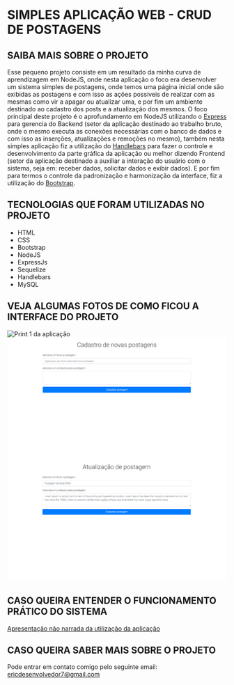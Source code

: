 # SIMPLES APLICAÇÃO WEB - CRUD DE POSTAGENS

## SAIBA MAIS SOBRE O PROJETO

Esse pequeno projeto consiste em um resultado da minha curva de aprendizagem em NodeJS, onde nesta aplicação o foco era desenvolver um sistema simples de postagens, onde temos uma página inicial onde são exibidas as postagens e com isso as ações possiveis de realizar com as mesmas como vir a apagar ou atualizar uma, e por fim um ambiente destinado ao cadastro dos posts e a atualização dos mesmos. O foco principal deste projeto é o aprofundamento em NodeJS utilizando o [Express](https://expressjs.com/pt-br/) para gerencia do Backend (setor da aplicação destinado ao trabalho bruto, onde o mesmo executa as conexões necessárias com o banco de dados e com isso as inserções, atualizações e remoções no mesmo), também nesta simples aplicação fiz a utilização do [Handlebars](https://handlebarsjs.com/) para fazer o controle e desenvolvimento da parte gráfica da aplicação ou melhor dizendo Frontend (setor da aplicação destinado a auxiliar a interação do usuário com o sistema, seja em: receber dados, solicitar dados e exibir dados). E por fim para termos o controle da padronização e harmonização da interface, fiz a utilização do [Bootstrap](https://getbootstrap.com/).

## TECNOLOGIAS QUE FORAM UTILIZADAS NO PROJETO
* HTML
* CSS
* Bootstrap
* NodeJS
* ExpressJs
* Sequelize
* Handlebars
* MySQL

## VEJA ALGUMAS FOTOS DE COMO FICOU A INTERFACE DO PROJETO

![Print 1 da aplicação](https://github.com/ericrodriguesfer/utilities-readme/tree/master/new-posts/img-1.png)
![Print 2 da aplicação](https://github.com/ericrodriguesfer/utilities-readme/blob/master/new-posts/img-2.png)
![Print 3 da aplicação](https://github.com/ericrodriguesfer/utilities-readme/blob/master/new-posts/img-3.png)

## CASO QUEIRA ENTENDER O FUNCIONAMENTO PRÁTICO DO SISTEMA

[Apresentação não narrada da utilização da aplicação](https://youtu.be/fz7YdfBFsgs)

## CASO QUEIRA SABER MAIS SOBRE O PROJETO

Pode entrar em contato comigo pelo seguinte email: ericdesenvolvedor7@gmail.com